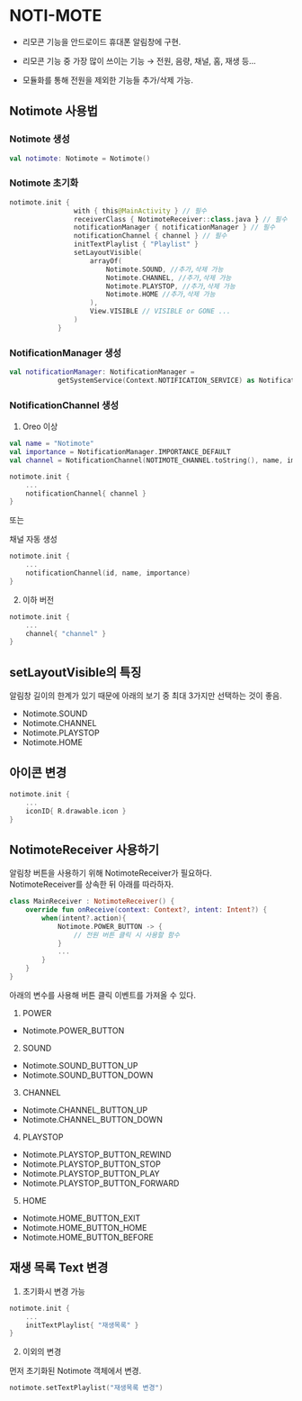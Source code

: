 # NOTI-MOTE

- 리모콘 기능을 안드로이드 휴대폰 알림창에 구현.

- 리모콘 기능 중 가장 많이 쓰이는 기능 → 전원, 음량, 채널, 홈, 재생 등...

- 모듈화를 통해 전원을 제외한 기능들 추가/삭제 가능.

## Notimote 사용법

### Notimote 생성

```kotlin
val notimote: Notimote = Notimote()
```

### Notimote 초기화

```kotlin
notimote.init {
                with { this@MainActivity } // 필수
                receiverClass { NotimoteReceiver::class.java } // 필수
                notificationManager { notificationManager } // 필수
                notificationChannel { channel } // 필수
                initTextPlaylist { "Playlist" }
                setLayoutVisible(
                    arrayOf(
                        Notimote.SOUND, //추가,삭제 가능
                        Notimote.CHANNEL, //추가,삭제 가능
                        Notimote.PLAYSTOP, //추가,삭제 가능
                        Notimote.HOME //추가,삭제 가능
                    ),
                    View.VISIBLE // VISIBLE or GONE ...
                )
            }
```

### NotificationManager 생성

```kotlin
val notificationManager: NotificationManager =
            getSystemService(Context.NOTIFICATION_SERVICE) as NotificationManager
```

### NotificationChannel 생성

1. Oreo 이상

```kotlin
val name = "Notimote"
val importance = NotificationManager.IMPORTANCE_DEFAULT
val channel = NotificationChannel(NOTIMOTE_CHANNEL.toString(), name, importance)

notimote.init {
    ...
    notificationChannel{ channel }
}
```

또는

채널 자동 생성

```kotlin
notimote.init {
    ...
    notificationChannel(id, name, importance)
}
```

2. 이하 버전

```kotlin
notimote.init {
    ...
    channel{ "channel" }
}
```

## setLayoutVisible의 특징

알림창 길이의 한계가 있기 때문에 아래의 보기 중 최대 3가지만 선택하는 것이 좋음.

- Notimote.SOUND
- Notimote.CHANNEL
- Notimote.PLAYSTOP
- Notimote.HOME

## 아이콘 변경

```kotlin
notimote.init {
    ...
    iconID{ R.drawable.icon }
}
```

## NotimoteReceiver 사용하기

알림창 버튼을 사용하기 위해 NotimoteReceiver가 필요하다.  
NotimoteReceiver를 상속한 뒤 아래를 따라하자.

```kotlin
class MainReceiver : NotimoteReceiver() {
    override fun onReceive(context: Context?, intent: Intent?) {
        when(intent?.action){
            Notimote.POWER_BUTTON -> {
                // 전원 버튼 클릭 시 사용할 함수
            }
            ...
        }
    }
}
```

아래의 변수를 사용해 버튼 클릭 이벤트를 가져올 수 있다.

1. POWER

- Notimote.POWER_BUTTON

2. SOUND

- Notimote.SOUND_BUTTON_UP
- Notimote.SOUND_BUTTON_DOWN

3. CHANNEL

- Notimote.CHANNEL_BUTTON_UP
- Notimote.CHANNEL_BUTTON_DOWN

4. PLAYSTOP

- Notimote.PLAYSTOP_BUTTON_REWIND
- Notimote.PLAYSTOP_BUTTON_STOP
- Notimote.PLAYSTOP_BUTTON_PLAY
- Notimote.PLAYSTOP_BUTTON_FORWARD

5. HOME

- Notimote.HOME_BUTTON_EXIT
- Notimote.HOME_BUTTON_HOME
- Notimote.HOME_BUTTON_BEFORE

## 재생 목록 Text 변경

1. 초기화시 변경 가능

```kotlin
notimote.init {
    ...
    initTextPlaylist{ "재생목록" }
}
```

2. 이외의 변경

먼저 초기화된 Notimote 객체에서 변경.

```kotlin
notimote.setTextPlaylist("재생목록 변경")
```
